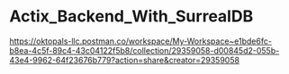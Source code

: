 # Actix_Backend_With_SurrealDB



https://oktopals-llc.postman.co/workspace/My-Workspace~e1bde6fc-b8ea-4c5f-89c4-43c04122f5b8/collection/29359058-d00845d2-055b-43e4-9962-64f23676b779?action=share&creator=29359058
